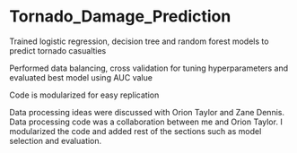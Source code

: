 # Tornado_Damage_Prediction

Trained logistic regression, decision tree and random forest models to predict tornado casualties

Performed data balancing, cross validation for tuning hyperparameters and evaluated best model using AUC value

Code is modularized for easy replication

Data processing ideas were discussed with Orion Taylor and Zane Dennis. Data processing code was a collaboration between me
and Orion Taylor. I modularized the code and added rest of the sections such as model selection and evaluation.
